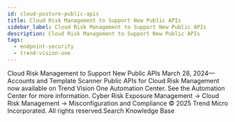 ```yaml
---
id: cloud-posture-public-apis
title: Cloud Risk Management to Support New Public APIs
sidebar_label: Cloud Risk Management to Support New Public APIs
description: Cloud Risk Management to Support New Public APIs
tags:
  - endpoint-security
  - trend-vision-one
---
```


 Cloud Risk Management to Support New Public APIs March 28, 2024—Accounts and Template Scanner Public APIs for Cloud Risk Management now available on Trend Vision One Automation Center. See the Automation Center for more information. Cyber Risk Exposure Management → Cloud Risk Management → Misconfiguration and Compliance © 2025 Trend Micro Incorporated. All rights reserved.Search Knowledge Base